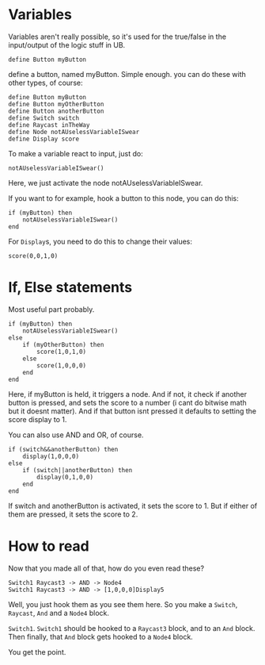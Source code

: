 # Variables
Variables aren't really possible, so it's used for the true/false in the input/output of the logic stuff in UB.

    define Button myButton
define a button, named myButton. Simple enough. you can do these with other types, of course:

    define Button myButton
    define Button myOtherButton
    define Button anotherButton
    define Switch switch
    define Raycast inTheWay
    define Node notAUselessVariableISwear
    define Display score

To make a variable react to input, just do:

    notAUselessVariableISwear()
Here, we just activate the node notAUselessVariableISwear.

If you want to for example, hook a button to this node, you can do this:

    if (myButton) then
        notAUselessVariableISwear()
    end

For `Display`s, you need to do this to change their values:

    score(0,0,1,0)

# If, Else statements
Most useful part probably.

    if (myButton) then
        notAUselessVariableISwear()
    else
        if (myOtherButton) then
            score(1,0,1,0)     
        else
            score(1,0,0,0)
        end
    end

Here, if myButton is held, it triggers a node. And if not, it check if another button is pressed, and sets the score to a number (i cant do bitwise math but it doesnt matter). And if that button isnt pressed it defaults to setting the score display to 1.

You can also use AND and OR, of course.

    if (switch&&anotherButton) then
        display(1,0,0,0)
    else
        if (switch||anotherButton) then
            display(0,1,0,0)
        end
    end
If switch and anotherButton is activated, it sets the score to 1. But if either of them are pressed, it sets the score to 2.

# How to read
Now that you made all of that, how do you even read these?

    Switch1 Raycast3 -> AND -> Node4 
    Switch1 Raycast3 -> AND -> [1,0,0,0]Display5 

Well, you just hook them as you see them here.
So you make a `Switch`, `Raycast`, `And` and a `Node4` block.

`Switch1`. `Switch1` should be hooked to a `Raycast3` block, and to an `And` block. Then finally, that `And` block gets hooked to a `Node4` block.

You get the point.